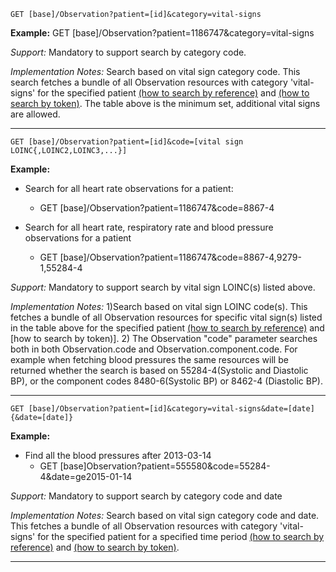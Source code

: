 
`GET [base]/Observation?patient=[id]&category=vital-signs`

**Example:** GET [base]/Observation?patient=1186747&category=vital-signs

*Support:*  Mandatory to support search by category code.

*Implementation Notes:*   Search based on vital sign category code. This search fetches a bundle of all Observation resources with category 'vital-signs' for the specified patient  [(how to search by reference)] and [(how to search by token)].  The table above is the minimum set, additional vital signs are allowed.


-----------

`GET [base]/Observation?patient=[id]&code=[vital sign LOINC{,LOINC2,LOINC3,...}]`

**Example:**

- Search for all heart rate observations for a patient:
  - GET [base]/Observation?patient=1186747&code=8867-4


- Search for all heart rate, respiratory rate and blood pressure observations for a patient
  - GET [base]/Observation?patient=1186747&code=8867-4,9279-1,55284-4

*Support:*  Mandatory to support search by vital sign LOINC(s) listed above.

*Implementation Notes:*   1)Search based on vital sign LOINC code(s). This fetches a bundle of all Observation resources for specific vital sign(s) listed in the table above for the specified patient [(how to search by reference)] and [how to search by token)]. 2) The Observation "code" parameter searches both in both Observation.code and Observation.component.code. For example when fetching blood pressures the same resources will be returned whether the search is based on 55284-4(Systolic and Diastolic BP), or the component codes 8480-6(Systolic BP) or 8462-4 (Diastolic BP).


-----------

`GET [base]/Observation?patient=[id]&category=vital-signs&date=[date]{&date=[date]}`

**Example:**

- Find all the blood pressures after 2013-03-14
  - GET [base]Observation?patient=555580&code=55284-4&date=ge2015-01-14

*Support:*  Mandatory to support search by category code and date

*Implementation Notes:*  Search based on vital sign category code and date. This fetches a bundle of all Observation resources with category 'vital-signs' for the specified patient for a specified time period  [(how to search by reference)] and [(how to search by token)].


--------


  [(how to search by reference)]: http://hl7.org/fhir/STU3/search.html#reference
  [(how to search by token)]: http://hl7.org/fhir/STU3/search.html#token
  [Composite Search Parameters]: http://hl7.org/fhir/STU3/search.html#combining
  [(how to search by date)]: http://hl7.org/fhir/STU3/search.html#date
  [(how to search by string)]: http://hl7.org/fhir/STU3/search.html#string
